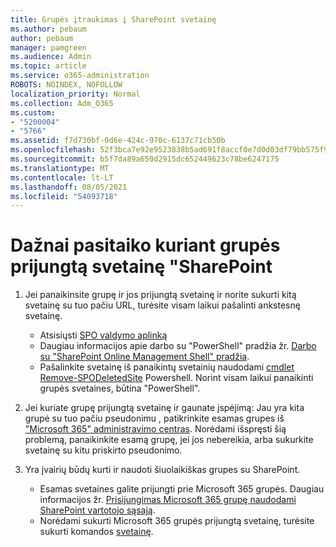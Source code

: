 ```yaml
---
title: Grupės įtraukimas į SharePoint svetainę
ms.author: pebaum
author: pebaum
manager: pamgreen
ms.audience: Admin
ms.topic: article
ms.service: o365-administration
ROBOTS: NOINDEX, NOFOLLOW
localization_priority: Normal
ms.collection: Adm_O365
ms.custom:
- "5200004"
- "5766"
ms.assetid: f7d730bf-0d6e-424c-970c-6137c71cb50b
ms.openlocfilehash: 52f3bca7e92e9523838b5ad691f8accf0e7d0d03df79bb575f93b024e32cf3c4
ms.sourcegitcommit: b5f7da89a650d2915dc652449623c78be6247175
ms.translationtype: MT
ms.contentlocale: lt-LT
ms.lasthandoff: 08/05/2021
ms.locfileid: "54093718"
---
```

# <a name="common-issues-when-creating-a-group-connected-site-in-sharepoint"></a>Dažnai pasitaiko kuriant grupės prijungtą svetainę "SharePoint

1. Jei panaikinsite grupę ir jos prijungtą svetainę ir norite sukurti kitą svetainę su tuo pačiu URL, turėsite visam laikui pašalinti ankstesnę svetainę.

   - Atsisiųsti [SPO valdymo aplinką](https://support.office.com/article/introduction-to-the-sharepoint-online-management-shell-c16941c3-19b4-4710-8056-34c034493429)
   - Daugiau informacijos apie darbo su "PowerShell" pradžia žr. [Darbo su "SharePoint Online Management Shell" pradžia](/powershell/module/sharepoint-online/remove-sposite).
   - Pašalinkite svetainę iš panaikintų svetainių naudodami [cmdlet Remove-SPODeletedSite](/powershell/module/sharepoint-online/remove-sposite?view=sharepoint-ps) Powershell. Norint visam laikui panaikinti grupės svetaines, būtina "PowerShell".

1. Jei kuriate grupę prijungtą svetainę ir gaunate įspėjimą: Jau yra kita grupė su tuo pačiu pseudonimu , patikrinkite esamas grupes iš ["Microsoft 365" administravimo centras](https://admin.microsoft.com/AdminPortal/Home#/groups). Norėdami išspręsti šią problemą, panaikinkite esamą grupę, jei jos nebereikia, arba sukurkite svetainę su kitu priskirto pseudonimo.

1. Yra įvairių būdų kurti ir naudoti šiuolaikiškas grupes su SharePoint.

   - Esamas svetaines galite prijungti prie Microsoft 365 grupės. Daugiau informacijos žr. [Prisijungimas Microsoft 365 grupę naudodami SharePoint vartotojo sąsają](/sharepoint/dev/transform/modernize-connect-to-office365-group#connect-an-office-365-group-using-the-sharepoint-user-interface).
   - Norėdami sukurti Microsoft 365 grupės prijungtą svetainę, turėsite sukurti komandos [svetainę](https://admin.microsoft.com/sharepoint).

